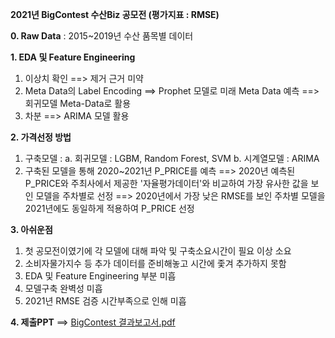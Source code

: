 **2021년 BigContest 수산Biz 공모전 (평가지표 : RMSE)**

**0. Raw Data** : 2015~2019년 수산 품목별 데이터

**1. EDA 및 Feature Engineering**
  1) 이상치 확인 ==> 제거 근거 미약
  2) Meta Data의 Label Encoding ==> Prophet 모델로 미래 Meta Data 예측 ==> 회귀모델 Meta-Data로 활용
  3) 차분 ==> ARIMA 모델 활용

**2. 가격선정 방법**
  1) 구축모델 : 
    a. 회귀모델 : LGBM, Random Forest, SVM
    b. 시계열모델 : ARIMA
  2) 구축된 모델을 통해 2020~2021년 P_PRICE를 예측
     ==> 2020년 예측된 P_PRICE와 주최사에서 제공한 '자율평가데이터'와 비교하여 가장 유사한 값을 보인 모델을 주차별로 선정
     ==> 2020년에서 가장 낮은 RMSE를 보인 주차별 모델을 2021년에도 동일하게 적용하여 P_PRICE 선정
     
**3. 아쉬운점**
  1) 첫 공모전이였기에 각 모델에 대해 파악 및 구축소요시간이 필요 이상 소요
  2) 소비자물가지수 등 추가 데이터를 준비해놓고 시간에 좇겨 추가하지 못함
  3) EDA 및 Feature Engineering 부분 미흡
  4) 모델구축 완벽성 미흡
  5) 2021년 RMSE 검증 시간부족으로 인해 미흡

**4. 제출PPT**
 ==> [BigContest 결과보고서.pdf](https://github.com/moohan132435/BigContest2021/files/7221878/BigContest.pdf)
